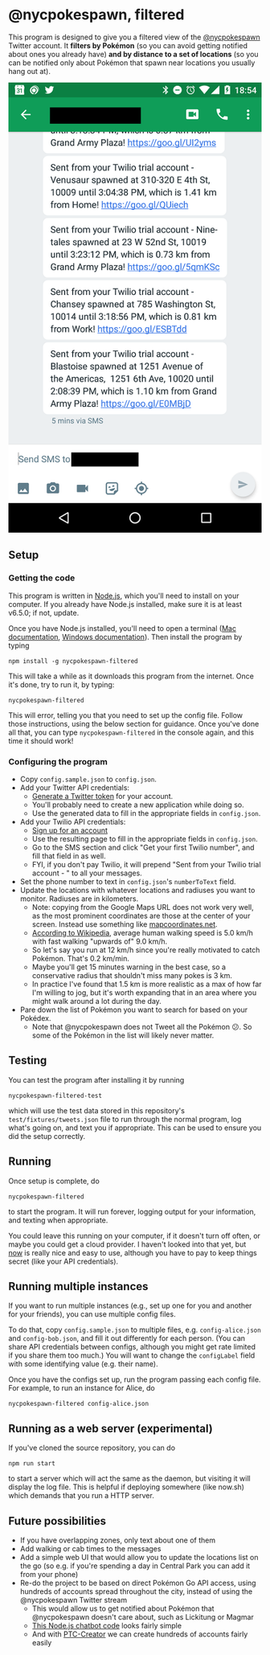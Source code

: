 # @nycpokespawn, filtered

This program is designed to give you a filtered view of the [@nycpokespawn](https://twitter.com/nycpokespawn) Twitter account. It **filters by Pokémon** (so you can avoid getting notified about ones you already have) **and by distance to a set of locations** (so you can be notified only about Pokémon that spawn near locations you usually hang out at).

![Screenshot of text messages sent](screenshot.png)

## Setup

### Getting the code

This program is written in [Node.js](https://nodejs.org/), which you'll need to install on your computer. If you already have Node.js installed, make sure it is at least v6.5.0; if not, update.

Once you have Node.js installed, you'll need to open a terminal ([Mac documentation](http://blog.teamtreehouse.com/introduction-to-the-mac-os-x-command-line), [Windows documentation](http://www.howtogeek.com/235101/10-ways-to-open-the-command-prompt-in-windows-10/)). Then install the program by typing

```
npm install -g nycpokespawn-filtered
```

This will take a while as it downloads this program from the internet. Once it's done, try to run it, by typing:

```
nycpokespawn-filtered
```

This will error, telling you that you need to set up the config file. Follow those instructions, using the below section for guidance. Once you've done all that, you can type `nycpokespawn-filtered` in the console again, and this time it should work!

### Configuring the program

- Copy `config.sample.json` to `config.json`.
- Add your Twitter API credentials:
  - [Generate a Twitter token](https://dev.twitter.com/oauth/overview/application-owner-access-tokens) for your account.
  - You'll probably need to create a new application while doing so.
  - Use the generated data to fill in the appropriate fields in `config.json`.
- Add your Twilio API credentials:
  - [Sign up for an account](https://www.twilio.com/try-twilio)
  - Use the resulting page to fill in the appropriate fields in `config.json`.
  - Go to the SMS section and click "Get your first Twilio number", and fill that field in as well.
  - FYI, if you don't pay Twilio, it will prepend "Sent from your Twilio trial account - " to all your messages.
- Set the phone number to text in `config.json`'s `numberToText` field.
- Update the locations with whatever locations and radiuses you want to monitor. Radiuses are in kilometers.
  - Note: copying from the Google Maps URL does not work very well, as the most prominent coordinates are those at the center of your screen. Instead use something like [mapcoordinates.net](http://www.mapcoordinates.net/en).
  - [According to Wikipedia](https://en.wikipedia.org/wiki/Preferred_walking_speed), average human walking speed is 5.0 km/h with fast walking "upwards of" 9.0 km/h.
  - So let's say you run at 12 km/h since you're really motivated to catch Pokémon. That's 0.2 km/min.
  - Maybe you'll get 15 minutes warning in the best case, so a conservative radius that shouldn't miss many pokes is 3 km.
  - In practice I've found that 1.5 km is more realistic as a max of how far I'm willing to jog, but it's worth expanding that in an area where you might walk around a lot during the day.
- Pare down the list of Pokémon you want to search for based on your Pokédex.
  - Note that @nycpokespawn does not Tweet all the Pokémon 😕. So some of the Pokémon in the list will likely never matter.

## Testing

You can test the program after installing it by running

```
nycpokespawn-filtered-test
```

which will use the test data stored in this repository's `test/fixtures/tweets.json` file to run through the normal program, log what's going on, and text you if appropriate. This can be used to ensure you did the setup correctly.

## Running

Once setup is complete, do

```
nycpokespawn-filtered
```

to start the program. It will run forever, logging output for your information, and texting when appropriate.

You could leave this running on your computer, if it doesn't turn off often, or maybe you could get a cloud provider. I haven't looked into that yet, but [now](https://zeit.co/now/) is really nice and easy to use, although you have to pay to keep things secret (like your API credentials).

## Running multiple instances

If you want to run multiple instances (e.g., set up one for you and another for your friends), you can use multiple config files.

To do that, copy `config.sample.json` to multiple files, e.g. `config-alice.json` and `config-bob.json`, and fill it out differently for each person. (You can share API credentials between configs, although you might get rate limited if you share them too much.) You will want to change the `configLabel` field with some identifying value (e.g. their name).

Once you have the configs set up, run the program passing each config file. For example, to run an instance for Alice, do

```
nycpokespawn-filtered config-alice.json
```

## Running as a web server (experimental)

If you've cloned the source repository, you can do

```
npm run start
```

to start a server which will act the same as the daemon, but visiting it will display the log file. This is helpful if deploying somewhere (like now.sh) which demands that you run a HTTP server.

## Future possibilities

- If you have overlapping zones, only text about one of them
- Add walking or cab times to the messages
- Add a simple web UI that would allow you to update the locations list on the go (so e.g. if you're spending a day in Central Park you can add it from your phone)
- Re-do the project to be based on direct Pokémon Go API access, using hundreds of accounts spread throughout the city, instead of using the @nycpokespawn Twitter stream
  - This would allow us to get notified about Pokémon that @nycpokespawn doesn't care about, such as Lickitung or Magmar
  - [This Node.js chatbot code](https://github.com/hlfshell/pokemon-go-slackbot/blob/master/chatbot.js) looks fairly simple
  - And with [PTC-Creator](https://www.npmjs.com/package/PTC-Creator) we can create hundreds of accounts fairly easily
